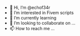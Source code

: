 - 👋 Hi, I’m @echof34r
- 👀 I’m interested in Fivem scripts
- 🌱 I’m currently learning 
- 💞️ I’m looking to collaborate on ...
- 📫 How to reach me ...

<!---
echof34r/echof34r is a ✨ special ✨ repository because its `README.md` (this file) appears on your GitHub profile.
You can click the Preview link to take a look at your changes.
--->
